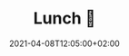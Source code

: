 ---
title: "Lunch 🥪"
date: 2021-04-08T12:05:00+02:00
talk_date: 2022-04-08T12:05:00+02:00
talk_by: ""
img_name: ""
layout: ""
remote: false
stage: false
twitter: ""
description: ""
published: true
type: "talk"

---